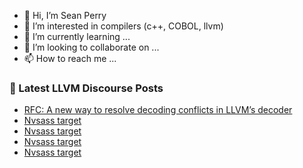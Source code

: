 - 👋 Hi, I’m Sean Perry
- 👀 I’m interested in compilers (c++, COBOL, llvm)
- 🌱 I’m currently learning ...
- 💞️ I’m looking to collaborate on ...
- 📫 How to reach me ...

<!---
s66perry/s66perry is a ✨ special ✨ repository because its `README.md` (this file) appears on your GitHub profile.
You can click the Preview link to take a look at your changes.
--->
### 📕 Latest LLVM Discourse Posts

<!-- DISCOURSE-LLVM:START -->
- [RFC: A new way to resolve decoding conflicts in LLVM’s decoder](https://discourse.llvm.org/t/rfc-a-new-way-to-resolve-decoding-conflicts-in-llvm-s-decoder/88104#post_17)
- [Nvsass target](https://discourse.llvm.org/t/nvsass-target/88238#post_7)
- [Nvsass target](https://discourse.llvm.org/t/nvsass-target/88238#post_6)
- [Nvsass target](https://discourse.llvm.org/t/nvsass-target/88238#post_5)
- [Nvsass target](https://discourse.llvm.org/t/nvsass-target/88238#post_4)
<!-- DISCOURSE-LLVM:END -->
